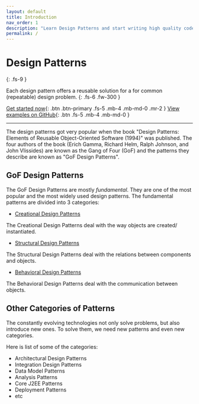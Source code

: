 ```yaml
---
layout: default
title: Introduction
nav_order: 1
description: "Learn Design Patterns and start writing high quality code"
permalink: /
---
```


# Design Patterns
{: .fs-9 }

Each design pattern offers a reusable solution for a for common (repeatable) design problem. 
{: .fs-6 .fw-300 }

[Get started now](#gof-design-patterns){: .btn .btn-primary .fs-5 .mb-4 .mb-md-0 .mr-2 } [View examples on GitHub](https://github.com/Iretha/ebook-design-patterns){: .btn .fs-5 .mb-4 .mb-md-0 }

---

The design patterns got very popular when the book "Design Patterns: Elements of Reusable Object-Oriented Software (1994)" was published. 
The four authors of the book (Erich Gamma, Richard Helm, Ralph Johnson, and John Vlissides) are known as the Gang of Four (GoF) 
and the patterns they describe are known as "GoF Design Patterns". 

## GoF Design Patterns
The GoF Design Patterns are mostly *fundamental*. They are one of the most popular and the most widely used design patterns. 
The fundamental patterns are divided into 3 categories:

* [Creational Design Patterns](/design-patterns/creational)

The Creational Design Patterns deal with the way objects are created/ instantiated. 

* [Structural Design Patterns](/design-patterns/structural)

The Structural Design Patterns deal with the relations between components and objects. 

* [Behavioral Design Patterns](/design-patterns/behavioral)

The Behavioral Design Patterns deal with the communication between objects.

## Other Categories of Patterns
The constantly evolving technologies not only solve problems, but also introduce new ones.
To solve them, we need new patterns and even new categories.

Here is list of some of the categories:
* Architectural Design Patterns
* Integration Design Patterns
* Data Model Patterns
* Analysis Patterns
* Core J2EE Patterns
* Deployment Patterns
* etc

